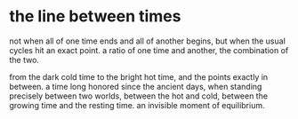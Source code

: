 # the line between times

not when all of one time ends and all of another begins, but when the usual cycles hit an exact point. a ratio of one time and another, the combination of the two.

from the dark cold time to the bright hot time, and the points exactly in between. a time long honored since the ancient days, when standing precisely between two worlds, between the hot and cold, between the growing time and the resting time. an invisible moment of equilibrium. 